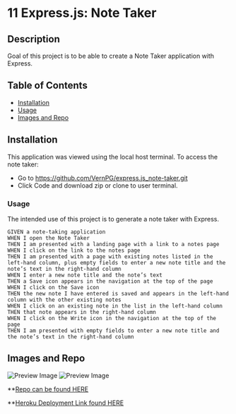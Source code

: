 # 11 Express.js: Note Taker

## Description

Goal of this project is to be able to create a Note Taker application with Express.

## Table of Contents
  * [Installation](#installation)
  * [Usage](#usage)
  * [Images and Repo](#images)

## Installation
This application was viewed using the local host terminal. To access the note taker:
  * Go to https://github.com/VernPG/express.js_note-taker.git
  * Click Code and download zip or clone to user terminal. 


### Usage
 The intended use of this project is to generate a note taker with Express. 

```
GIVEN a note-taking application
WHEN I open the Note Taker
THEN I am presented with a landing page with a link to a notes page
WHEN I click on the link to the notes page
THEN I am presented with a page with existing notes listed in the left-hand column, plus empty fields to enter a new note title and the note’s text in the right-hand column
WHEN I enter a new note title and the note’s text
THEN a Save icon appears in the navigation at the top of the page
WHEN I click on the Save icon
THEN the new note I have entered is saved and appears in the left-hand column with the other existing notes
WHEN I click on an existing note in the list in the left-hand column
THEN that note appears in the right-hand column
WHEN I click on the Write icon in the navigation at the top of the page
THEN I am presented with empty fields to enter a new note title and the note’s text in the right-hand column
```
 ## Images and Repo

![Preview Image](./public/assets/images/Screenshot%202023-11-05%20at%202.30.02 PM.png)
![Preview Image](./public/assets/images/Screenshot%202023-11-05%20at%202.30.10 PM.png)

 **[Repo can be found HERE](https://github.com/VernPG/express.js_note-taker.git)

 **[Heroku Deployment Link found HERE](https://express-note-taking-tool-a19d807db5dd.herokuapp.com/)


 

